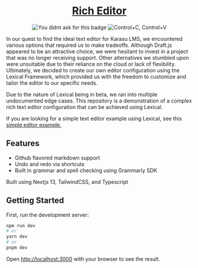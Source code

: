 <h1 align="center">
  <a href="https://lexical-rich-editor.vercel.app">Rich Editor</a>
</h1>

<p align="center">
  <img alt="You didnt ask for this badge" src="https://forthebadge.com/images/badges/you-didnt-ask-for-this.svg"/>
  <img alt="Control+C, Control+V" src="https://forthebadge.com/images/badges/ctrl-c-ctrl-v.svg"/>
</p>

In our quest to find the ideal text editor for Karasu LMS, we encountered various options that required us to make tradeoffs. Although Draft.js appeared to be an attractive choice, we were hesitant to invest in a project that was no longer receiving support. Other alternatives we stumbled upon were unsuitable due to their reliance on the cloud or lack of flexibility. Ultimately, we decided to create our own editor configuration using the Lexical Framework, which provided us with the freedom to customize and tailor the editor to our specific needs.

Due to the nature of Lexical being in beta, we ran into multiple undocumented edge cases. This repository is a demonstration of a complex rich text editor configuration that can be achieved using Lexical.

If you are looking for a simple text editor example using Lexical, see this [simple editor example.](https://github.com/coursifystudios/simple-editor)

## Features
- Github flavored markdown support
- Undo and redo via shortcuts
- Built in grammar and spell checking using Grammarly SDK

Built using Nextjs 13, TailwindCSS, and Typescript

## Getting Started

First, run the development server:

```bash
npm run dev
# or
yarn dev
# or
pnpm dev
```

Open [http://localhost:3000](http://localhost:3000) with your browser to see the result.

